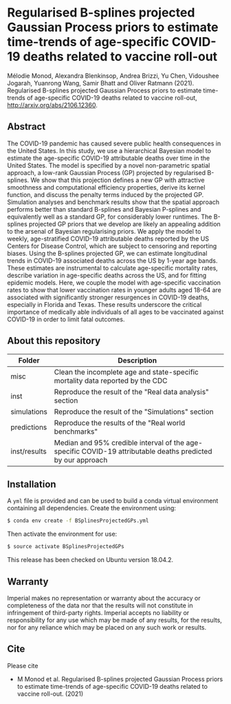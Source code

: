# Regularised B-splines projected Gaussian Process priors to estimate time-trends of age-specific COVID-19 deaths related to vaccine roll-out

Mélodie Monod, Alexandra Blenkinsop, Andrea Brizzi, Yu Chen, Vidoushee Jogarah, Yuanrong Wang, Samir Bhatt and Oliver Ratmann (2021). Regularised B-splines projected Gaussian Process priors to estimate time-trends of age-specific COVID-19 deaths related to vaccine roll-out, http://arxiv.org/abs/2106.12360.

## Abstract
The COVID-19 pandemic has caused severe public health consequences in the United States.
In this study, we use a hierarchical Bayesian model to estimate the age-specific COVID-19 attributable deaths over time in the United States. The model is specified by a novel non-parametric spatial approach, a low-rank Gaussian Process (GP) projected by regularised B-splines. We show that this projection defines a new GP with attractive smoothness and computational efficiency properties, derive its kernel function, and discuss the penalty terms induced by the projected GP. Simulation analyses and benchmark results show that the spatial approach performs better than standard B-splines and Bayesian P-splines and equivalently well as a standard GP, for considerably lower runtimes. The B-splines projected GP priors that we develop are likely an appealing addition to the arsenal of Bayesian regularising priors.
We apply the model to weekly, age-stratified COVID-19 attributable deaths reported by the US Centers for Disease Control, which are subject to censoring and reporting biases. Using the B-splines projected GP, we can estimate longitudinal trends in COVID-19 associated deaths across the US by 1-year age bands. These estimates are instrumental to calculate age-specific mortality rates, describe variation in age-specific deaths across the US, and for fitting epidemic models. Here, we couple the model with age-specific vaccination rates to show that lower vaccination rates in younger adults aged 18-64 are associated with significantly stronger resurgences in COVID-19 deaths, especially in Florida and Texas. These results underscore the critical importance of medically able individuals of all ages to be vaccinated against COVID-19 in order to limit fatal outcomes. 

## About this repository
| Folder    | Description |
|-----------|------------------------------------------------------|
| misc   | Clean the incomplete age and state-specific mortality data reported by the CDC |
| inst | Reproduce the result of the "Real data analysis" section  |
| simulations      | Reproduce the result of the "Simulations" section |
| predictions | Reproduce the results of the "Real world benchmarks" |
| inst/results | Median and 95\% credible interval of the age-specific COVID-19 attributable deaths predicted by our approach |



## Installation 
A ```yml``` file is provided and can be used to build a conda virtual environment containing all dependencies. Create the environment using:
```bash
$ conda env create -f BSplinesProjectedGPs.yml
```
Then activate the environment for use:
```bash
$ source activate BSplinesProjectedGPs
```

This release has been checked on Ubuntu version 18.04.2.

## Warranty

Imperial makes no representation or warranty about the accuracy or completeness of the data nor that the results will not constitute in infringement of third-party rights. Imperial accepts no liability or responsibility for any use which may be made of any results, for the results, nor for any reliance which may be placed on any such work or results.


## Cite

Please cite 
* M Monod et al. Regularised B-splines projected Gaussian Process priors to estimate time-trends of age-specific COVID-19 deaths related to vaccine roll-out. (2021)
